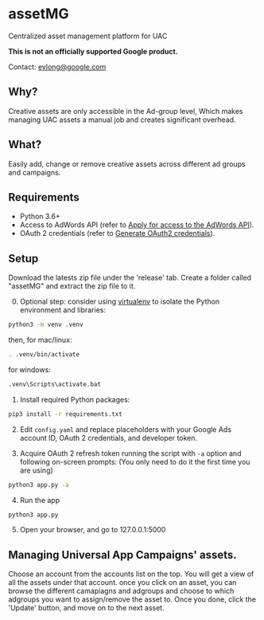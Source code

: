 # assetMG

Centralized asset management platform for UAC

**This is not an officially supported Google product.**

Contact: eylong@google.com

## Why?

Creative assets are only accessible in the Ad-group level, 
Which makes managing UAC assets a manual job and creates significant overhead.

## What?

Easily add, change or remove creative assets across different ad groups and campaigns.


## Requirements

- Python 3.6+
- Access to AdWords API (refer to
  [Apply for access to the AdWords API](https://developers.google.com/adwords/api/docs/guides/signup)).
- OAuth 2 credentials (refer to
  [Generate OAuth2 credentials](https://developers.google.com/adwords/api/docs/guides/authentication#create_a_client_id_and_client_secret)).
  

## Setup

Download the latests zip file under the 'release' tab.
Create a folder called "assetMG" and extract the zip file to it.

0. Optional step: consider using
[virtualenv](https://virtualenv.pypa.io/en/latest/) to isolate the Python
environment and libraries:

  ```bash
  python3 -m venv .venv
  ```
  then, for mac/linux:
  ```bash
  . .venv/bin/activate
  ```  
  for windows:
  ```bash
  .venv\Scripts\activate.bat
  ```  

1. Install required Python packages:

  ```bash
  pip3 install -r requirements.txt
  ```

2. Edit `config.yaml` and replace placeholders with your Google Ads
  account ID, OAuth 2 credentials, and developer token.
  
3. Acquire OAuth 2 refresh token running the script with `-a` option and
  following on-screen prompts:
  (You only need to do it the first time you are using)
  ```bash
  python3 app.py -a
  ```

4. Run the app
  ```bash
  python3 app.py
  ```
  
5. Open your browser, and go to 127.0.0.1:5000


## Managing Universal App Campaigns' assets.

Choose an account from the accounts list on the top.
You will get a view of all the assets under that account.
once you click on an asset, you can browse the different camapiagns and adgroups and choose
to which adgroups you want to assign/remove the asset to.
Once you done, click the 'Update' button, and move on to the next asset.

